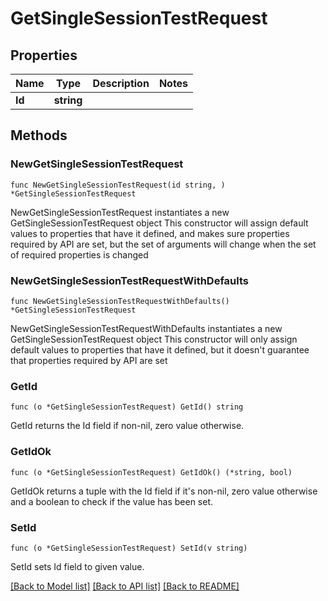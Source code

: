 # GetSingleSessionTestRequest

## Properties

Name | Type | Description | Notes
------------ | ------------- | ------------- | -------------
**Id** | **string** |  | 

## Methods

### NewGetSingleSessionTestRequest

`func NewGetSingleSessionTestRequest(id string, ) *GetSingleSessionTestRequest`

NewGetSingleSessionTestRequest instantiates a new GetSingleSessionTestRequest object
This constructor will assign default values to properties that have it defined,
and makes sure properties required by API are set, but the set of arguments
will change when the set of required properties is changed

### NewGetSingleSessionTestRequestWithDefaults

`func NewGetSingleSessionTestRequestWithDefaults() *GetSingleSessionTestRequest`

NewGetSingleSessionTestRequestWithDefaults instantiates a new GetSingleSessionTestRequest object
This constructor will only assign default values to properties that have it defined,
but it doesn't guarantee that properties required by API are set

### GetId

`func (o *GetSingleSessionTestRequest) GetId() string`

GetId returns the Id field if non-nil, zero value otherwise.

### GetIdOk

`func (o *GetSingleSessionTestRequest) GetIdOk() (*string, bool)`

GetIdOk returns a tuple with the Id field if it's non-nil, zero value otherwise
and a boolean to check if the value has been set.

### SetId

`func (o *GetSingleSessionTestRequest) SetId(v string)`

SetId sets Id field to given value.



[[Back to Model list]](../README.md#documentation-for-models) [[Back to API list]](../README.md#documentation-for-api-endpoints) [[Back to README]](../README.md)


